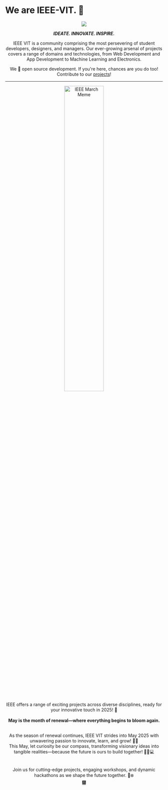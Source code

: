 #                                                   We are IEEE-VIT. 🚀

<p align="center">
  <img src="https://github.com/IEEE-VIT/.github/blob/main/profile/IEEE%20Space.png">
</p>

<p align="center">
  <b><i>IDEATE. INNOVATE. INSPIRE.</i></b>
</p>

<p align="center">
  IEEE VIT is a community comprising the most persevering of student developers, designers, and managers. Our ever-growing arsenal of projects covers a range of domains and technologies, from Web Development and App Development to Machine Learning and Electronics. 
</p>
<p align="center">
  We 💙 open source development. If you're here, chances are you do too! Contribute to our <a href="https://github.com/orgs/IEEE-VIT/repositories">projects</a>!
</p>

-----------------------------------------------------------------

<div align="center">
  <img src="https://github.com/raptor7197/.github/blob/main/profile/May.jpg" alt="IEEE March Meme" style="width: 50%; height: auto;">
  <br><br>IEEE offers a range of exciting projects across diverse disciplines, ready for your innovative touch in 2025! 🥳
</div>

<div align="center">
<br>
<b> May is the month of renewal—where everything begins to bloom again.

</b></div>

<div align="center">
  <br>
As the season of renewal continues, IEEE VIT strides into May 2025 with unwavering passion to innovate, learn, and grow! 🌼✨
  <br>This May, let curiosity be our compass, transforming visionary ideas into tangible realities—because the future is ours to build together! 🚀💡💻
</div>

<div align="center">
  <br>
  <br>Join us for cutting-edge projects, engaging workshops, and dynamic hackathons as we shape the future together. 🚀❄️  
</div>



<div align="center">
  <a href="https://www.youtube.com/watch?v=Y0U6u2D8cMU" target="_blank">🎆</a>
</div>
